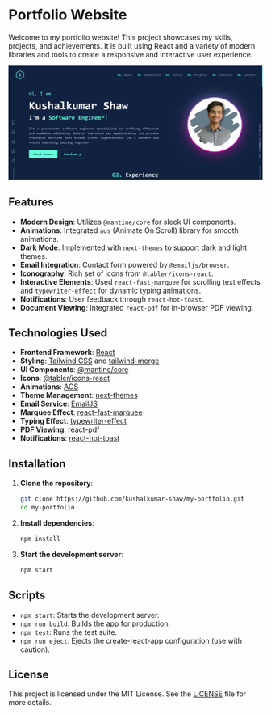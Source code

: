 # Portfolio Website

Welcome to my portfolio website! This project showcases my skills, projects, and achievements. It is built using React and a variety of modern libraries and tools to create a responsive and interactive user experience.

![Portfolio Screenshot](https://raw.githubusercontent.com/kushalkumar-shaw/my-portfolio/master/public/landing%20page.png)


## Features

- **Modern Design**: Utilizes `@mantine/core` for sleek UI components.
- **Animations**: Integrated `aos` (Animate On Scroll) library for smooth animations.
- **Dark Mode**: Implemented with `next-themes` to support dark and light themes.
- **Email Integration**: Contact form powered by `@emailjs/browser`.
- **Iconography**: Rich set of icons from `@tabler/icons-react`.
- **Interactive Elements**: Used `react-fast-marquee` for scrolling text effects and `typewriter-effect` for dynamic typing animations.
- **Notifications**: User feedback through `react-hot-toast`.
- **Document Viewing**: Integrated `react-pdf` for in-browser PDF viewing.

## Technologies Used

- **Frontend Framework**: [React](https://reactjs.org/)
- **Styling**: [Tailwind CSS](https://tailwindcss.com/) and [tailwind-merge](https://github.com/dcastil/tailwind-merge)
- **UI Components**: [@mantine/core](https://mantine.dev/)
- **Icons**: [@tabler/icons-react](https://tabler-icons.io/)
- **Animations**: [AOS](https://michalsnik.github.io/aos/)
- **Theme Management**: [next-themes](https://github.com/pacocoursey/next-themes)
- **Email Service**: [EmailJS](https://www.emailjs.com/)
- **Marquee Effect**: [react-fast-marquee](https://www.react-fast-marquee.com/)
- **Typing Effect**: [typewriter-effect](https://github.com/tameemsafi/typewriterjs)
- **PDF Viewing**: [react-pdf](https://react-pdf-viewer.dev/)
- **Notifications**: [react-hot-toast](https://react-hot-toast.com/)

## Installation

1. **Clone the repository**:
    ```sh
    git clone https://github.com/kushalkumar-shaw/my-portfolio.git
    cd my-portfolio
    ```

2. **Install dependencies**:
    ```sh
    npm install
    ```

3. **Start the development server**:
    ```sh
    npm start
    ```

## Scripts

- `npm start`: Starts the development server.
- `npm run build`: Builds the app for production.
- `npm test`: Runs the test suite.
- `npm run eject`: Ejects the create-react-app configuration (use with caution).

## License

This project is licensed under the MIT License. See the [LICENSE](LICENSE) file for more details.

